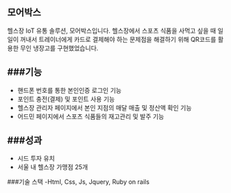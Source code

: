 ## 모어박스

헬스장 IoT 유통 솔루션, 모어박스입니다.
헬스장에서 스포츠 식품을 사먹고 싶을 때 일일이 꺼내서 트레이너에게 카드로 결제해야 하는 문제점을 해결하기 위해 QR코드를 활용한 무인 냉장고를 구현했었습니다.

###기능
------------
- 핸드폰 번호를 통한 본인인증 로그인 기능
- 포인트 충전(결제) 및 포인트 사용 기능
- 헬스장 관리자 페이지에서 본인 지점의 매달 매출 및 정산액 확인 기능
- 어드민 페이지에서 스포츠 식품들의 재고관리 및 발주 기능

###성과
------------
- 시드 투자 유치
- 서울 내 헬스장 가맹점 25개

###기술 스택
-Html, Css, Js, Jquery, Ruby on rails

